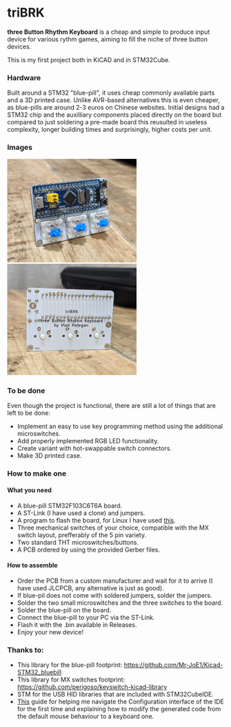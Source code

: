 # triBRK
<b>three Button Rhythm Keyboard</b> is a cheap and simple to produce input device for various rythm games, aiming to fill the niche of three button devices.

This is my first project both in KiCAD and in STM32Cube.

### Hardware

Built around a STM32 "blue-pill", it uses cheap commonly available parts and a 3D printed case. Unlike AVR-based alternatives this is even cheaper, as blue-pills are around 2-3 euros on Chinese websites. Initial designs had a STM32 chip and the auxilliary components placed directly on the board but compared to just soldering a pre-made board this reusulted in useless complexity, longer building times and surprisingly, higher costs per unit.

### Images

<p float="left">
  <img src="Images/triBRK_front.jpg" alt="Front" width="300"/>
  &nbsp&nbsp&nbsp&nbsp&nbsp
  <img src="Images/triBRK_back.jpg" alt="Back" width="300"/>
</p>

### To be done

Even though the project is functional, there are still a lot of things that are left to be done:

* Implement an easy to use key programming method using the additional microswitches.
* Add properly implemented RGB LED functionality.
* Create variant with hot-swappable switch connectors.
* Make 3D printed case.

### How to make one

#### What you need

* A blue-pill STM32F103C6T6A board.
* A ST-Link (I have used a clone) and jumpers.
* A program to flash the board, for Linux I have used [this](https://github.com/stlink-org/stlink).
* Three mechanical switches of your choice, compatible with the MX switch layout, prefferably of the 5 pin variety.
* Two standard THT microswitches/buttons.
* A PCB ordered by using the provided Gerber files.

#### How to assemble

* Order the PCB from a custom manufacturer and wait for it to arrive (I have used JLCPCB, any alternative is just as good).
* If blue-pil does not come with soldered jumpers, solder the jumpers.
* Solder the two small microswitches and the three switches to the board.
* Solder the blue-pill on the board.
* Connect the blue-pill to your PC via the ST-Link.
* Flash it with the .bin available in Releases.
* Enjoy your new device!

### Thanks to:

* This library for the blue-pill footprint: https://github.com/Mr-JoE1/Kicad-STM32_bluebill
* This library for MX switches footprint: https://github.com/perigoso/keyswitch-kicad-library
* STM for the USB HID libraries that are included with STM32CubeIDE.
* [This](https://www.instructables.com/STM32-As-HID-USB-Keyboard-STM32-Tutorials/) guide for helping me navigate the Configuration interface of the IDE for the first time and explaining how to modify the generated code from the default mouse behaviour to a keyboard one.
